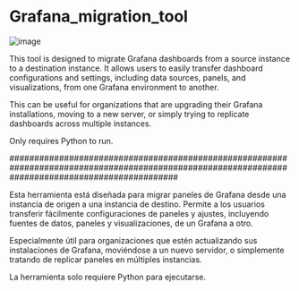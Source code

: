 # Grafana_migration_tool

![image](https://user-images.githubusercontent.com/85572312/226122843-2db670d8-b0ea-446c-93bf-97b7c32bc1f9.png)

This tool is designed to migrate Grafana dashboards from a source instance to a destination instance. 
It allows users to easily transfer dashboard configurations and settings, including data sources, panels, and visualizations, from one Grafana environment to another. 

This can be useful for organizations that are upgrading their Grafana installations, moving to a new server, or simply trying to replicate dashboards across multiple instances. 

Only requires Python to run.


##################################################################################################################################################

Esta herramienta está diseñada para migrar paneles de Grafana desde una instancia de origen a una instancia de destino. Permite a los usuarios transferir fácilmente configuraciones de paneles y ajustes, incluyendo fuentes de datos, paneles y visualizaciones, de un Grafana a otro.

Especialmente útil para organizaciones que estén actualizando sus instalaciones de Grafana, moviéndose a un nuevo servidor, o simplemente tratando de replicar paneles en múltiples instancias.

La herramienta solo requiere Python para ejecutarse.
